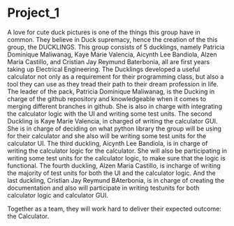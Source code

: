 # Project_1
A love for cute duck pictures is one of the things this group have in common. They believe in Duck supremacy, hence the creation of the this group, the DUCKLINGS. This group consists of 5 ducklings, namely Patricia Dominique Maliwanag, Kaye Marie Valencia, Aicynth Lee Bandiola, Alzen Maria Castillo, and Cristian Jay Reymund Baterbonia, all are first years taking up Electrical Engineering. The Ducklings developed a useful calculator not only as a requirement for their programming class, but also a tool they can use as they tread their path to their dream profession in life. The leader of the pack, Patricia Dominique Maliwanag, is the Ducking in charge of the github repository and knowledgeable when it comes to merging different branches in github. She is also in charge with integrating the calculator logic with the UI and writing some test units. The second Duckling is Kaye Marie Valencia, in charged of writing the calculator GUI. She is in charge of deciding on what python library the group will be using for their calculator and she also will be writing some test units for the calculator UI. The third duckling, Aicynth Lee Bandiola, is in charge of writing the calculator logic for the calculator. She will also be participating in writing some test units for the calculator logic, to make sure that the logic is functional. The fourth duckling, Alzen Maria Castillo, is incharge of writing the majority of test units for both the UI and the calculator logic. And the last duckling, Cristian Jay Reymund BAterbonia, is in charge of creating the documentation and also will participate in writing testunits for both calculator logic and calculator GUI.

Together as a team, they will work hard to deliver their expected outcome: the Calculator. 
